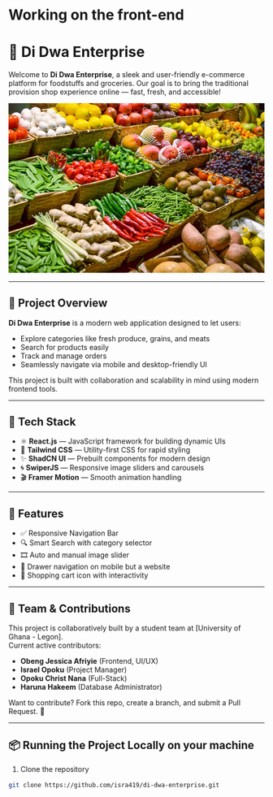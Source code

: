 # Working on the front-end 
 # 🛒 Di Dwa Enterprise

Welcome to **Di Dwa Enterprise**, a sleek and user-friendly e-commerce platform for foodstuffs and groceries. Our goal is to bring the traditional provision shop experience online — fast, fresh, and accessible!

![Di Dwa Banner](./src/assets/bg1.jpg) <!-- (optional - change path or remove if not using an image) -->

---

## 🚀 Project Overview

**Di Dwa Enterprise** is a modern web application designed to let users:
- Explore categories like fresh produce, grains, and meats
- Search for products easily
- Track and manage orders
- Seamlessly navigate via mobile and desktop-friendly UI

This project is built with collaboration and scalability in mind using modern frontend tools.

---

## 🧰 Tech Stack

- ⚛️ **React.js** — JavaScript framework for building dynamic UIs
- 💨 **Tailwind CSS** — Utility-first CSS for rapid styling
- ✨ **ShadCN UI** — Prebuilt components for modern design
- 🌀 **SwiperJS** — Responsive image sliders and carousels
- 🎬 **Framer Motion** — Smooth animation handling

---

## 📸 Features

- ✅ Responsive Navigation Bar
- 🔍 Smart Search with category selector
- 🎞️ Auto and manual image slider
- 🧭 Drawer navigation on mobile but a website 
- 🛒 Shopping cart icon with interactivity

---

## 👥 Team & Contributions

This project is collaboratively built by a student team at [University of Ghana - Legon].  
Current active contributors:
- **Obeng Jessica Afriyie** (Frontend, UI/UX)
- **Israel Opoku** (Project Manager)
- **Opoku Christ Nana** (Full-Stack)
- **Haruna Hakeem** (Database Administrator)

Want to contribute? Fork this repo, create a branch, and submit a Pull Request. 🎉

---

## 📦 Running the Project Locally on your machine

1. Clone the repository
```bash
git clone https://github.com/isra419/di-dwa-enterprise.git

 
